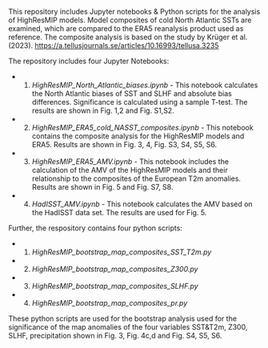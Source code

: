 This repository includes Jupyter notebooks & Python scripts for the analysis of HighResMIP models. Model composites of cold North Atlantic SSTs are examined, which are compared to the ERA5 reanalysis product used as reference. The composite analysis is based on the study by Krüger et al. (2023). https://a.tellusjournals.se/articles/10.16993/tellusa.3235  

The repository includes four Jupyter Notebooks:

* 1) *HighResMIP_North_Atlantic_biases.ipynb* - This notebook calculates the North Atlantic biases of SST and SLHF and absolute bias differences. Significance is calculated using a sample T-test. The results are shown in Fig. 1,2 and Fig. S1,S2.

* 2) *HighResMIP_ERA5_cold_NASST_composites.ipynb* - This notebook contains the composite analysis for the HighResMIP models and ERA5. Results are shown in Fig. 3, 4, Fig. S3, S4, S5, S6.

* 3) *HighResMIP_ERA5_AMV.ipynb* - This notebook includes the calculation of the AMV of the HighResMIP models and their relationship to the composites of the European T2m anomalies. Results are shown in Fig. 5 and Fig. S7, S8.

* 4) *HadISST_AMV.ipynb* - This notebook calculates the AMV based on the HadISST data set. The results are used for Fig. 5.


Further, the respository contains four python scripts:

* 1) *HighResMIP_bootstrap_map_composites_SST_T2m.py*  
* 2) *HighResMIP_bootstrap_map_composites_Z300.py*
* 3) *HighResMIP_bootstrap_map_composites_SLHF.py*
* 4) *HighResMIP_bootstrap_map_composites_pr.py*

These python scripts are used for the bootstrap analysis used for the significance of the map anomalies of the four variables SST&T2m, Z300, SLHF, precipitation shown in Fig. 3, Fig. 4c,d and Fig. S4, S5, S6.
